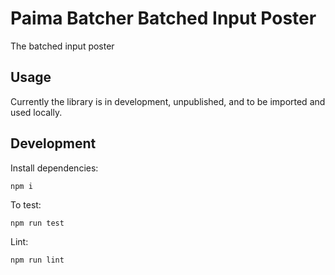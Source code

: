 # Paima Batcher Batched Input Poster

The batched input poster

## Usage

Currently the library is in development, unpublished, and to be
imported and used locally.

## Development

Install dependencies:

```
npm i
```

To test:

```
npm run test
```

Lint:

```
npm run lint
```
